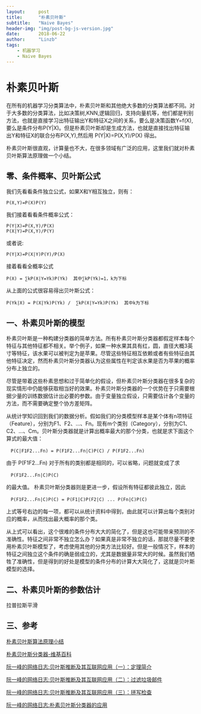 ```yaml
---
layout:     post
title:      "朴素贝叶斯"
subtitle:   "Naive Bayes"
header-img: "img/post-bg-js-version.jpg"
date:       2018-06-22
author:     "Linzb"
tags:
    - 机器学习
    - Naive Bayes
---
```

# 朴素贝叶斯
在所有的机器学习分类算法中，朴素贝叶斯和其他绝大多数的分类算法都不同。对于大多数的分类算法，比如决策树,KNN,逻辑回归，支持向量机等，他们都是判别方法，也就是直接学习出特征输出Y和特征X之间的关系，要么是决策函数Y=f(X),要么是条件分布P(Y|X)。但是朴素贝叶斯却是生成方法，也就是直接找出特征输出Y和特征X的联合分布P(X,Y),然后用 P(Y|X)=P(X,Y)/P(X) 得出。

朴素贝叶斯很直观，计算量也不大，在很多领域有广泛的应用，这里我们就对朴素贝叶斯算法原理做一个小结。
## 零、条件概率、贝叶斯公式
我们先看看条件独立公式，如果X和Y相互独立，则有：
```
P(X,Y)=P(X)P(Y)
```
我们接着看看条件概率公式：
```
P(Y|X)=P(X,Y)/P(X)
P(X|Y)=P(X,Y)/P(Y)
```
或者说:
```
P(Y|X)=P(X|Y)P(Y)/P(X)
```
接着看看全概率公式
```
P(X) = ∑kP(X|Y=Yk)P(Yk)  其中∑kP(Yk)=1，k为下标
```
从上面的公式很容易得出贝叶斯公式：
```
P(Yk|X) = P(X|Yk)P(Yk) /  ∑kP(X|Y=Yk)P(Yk)  其中k为下标
```


##  一、朴素贝叶斯的模型
朴素贝叶斯是一种构建分类器的简单方法。所有朴素贝叶斯分类器都假定样本每个特征与其他特征都不相关。举个例子，如果一种水果其具有红，圆，直径大概3英寸等特征，该水果可以被判定为是苹果。尽管这些特征相互依赖或者有些特征由其他特征决定，然而朴素贝叶斯分类器认为这些属性在判定该水果是否为苹果的概率分布上独立的。

尽管是带着这些朴素思想和过于简单化的假设，但朴素贝叶斯分类器在很多复杂的现实情形中仍能够获取相当好的效果。朴素贝叶斯分类器的一个优势在于只需要根据少量的训练数据估计出必要的参数。由于变量独立假设，只需要估计各个变量的方法，而不需要确定整个协方差矩阵。


从统计学知识回到我们的数据分析。假如我们的分类模型样本是某个体有n项特征（Feature），分别为F1、F2、...、Fn。现有m个类别（Category），分别为C1、C2、...、Cm。贝叶斯分类器就是计算出概率最大的那个分类，也就是求下面这个算式的最大值：
```
　P(C|F1F2...Fn) = P(F1F2...Fn|C)P(C) / P(F1F2...Fn)
```
由于 P(F1F2...Fn) 对于所有的类别都是相同的，可以省略，问题就变成了求
```
　P(F1F2...Fn|C)P(C)
```
的最大值。
朴素贝叶斯分类器则是更进一步，假设所有特征都彼此独立，因此
```
　P(F1F2...Fn|C)P(C) = P(F1|C)P(F2|C) ... P(Fn|C)P(C)
```
上式等号右边的每一项，都可以从统计资料中得到，由此就可以计算出每个类别对应的概率，从而找出最大概率的那个类。

从上式可以看出，这个很难的条件分布大大的简化了，但是这也可能带来预测的不准确性。特征之间非常不独立怎么办？如果真是非常不独立的话，那就尽量不要使用朴素贝叶斯模型了，考虑使用其他的分类方法比较好。但是一般情况下，样本的特征之间独立这个条件的确是弱成立的，尤其是数据量非常大的时候。虽然我们牺牲了准确性，但是得到的好处是模型的条件分布的计算大大简化了，这就是贝叶斯模型的选择。




## 二、朴素贝叶斯的参数估计
拉普拉斯平滑


## 三、参考

[朴素贝叶斯算法原理小结](http://www.cnblogs.com/pinard/p/6069267.html)

[朴素贝叶斯分类器-维基百科](https://zh.wikipedia.org/wiki/朴素贝叶斯分类器)

[阮一峰的网络日志:贝叶斯推断及其互联网应用（一）：定理简介](http://www.ruanyifeng.com/blog/2011/08/bayesian_inference_part_one.html)

[阮一峰的网络日志:贝叶斯推断及其互联网应用（二）：过滤垃圾邮件](http://www.ruanyifeng.com/blog/2011/08/bayesian_inference_part_two.html)

[阮一峰的网络日志:贝叶斯推断及其互联网应用（三）：拼写检查](http://www.ruanyifeng.com/blog/2012/10/spelling_corrector.html)

[阮一峰的网络日志:朴素贝叶斯分类器的应用](http://www.ruanyifeng.com/blog/2013/12/naive_bayes_classifier.html)
